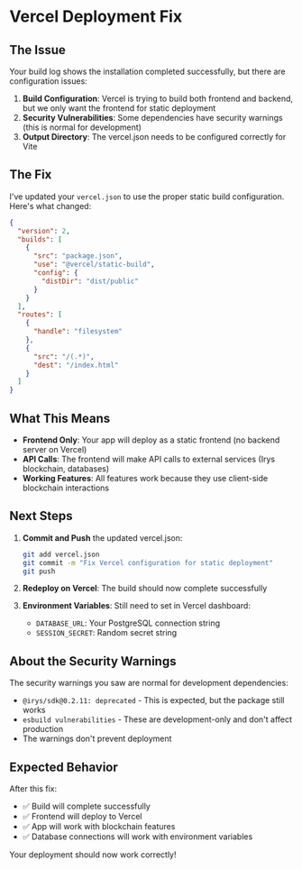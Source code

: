 # Vercel Deployment Fix

## The Issue

Your build log shows the installation completed successfully, but there are configuration issues:

1. **Build Configuration**: Vercel is trying to build both frontend and backend, but we only want the frontend for static deployment
2. **Security Vulnerabilities**: Some dependencies have security warnings (this is normal for development)
3. **Output Directory**: The vercel.json needs to be configured correctly for Vite

## The Fix

I've updated your `vercel.json` to use the proper static build configuration. Here's what changed:

```json
{
  "version": 2,
  "builds": [
    {
      "src": "package.json",
      "use": "@vercel/static-build",
      "config": {
        "distDir": "dist/public"
      }
    }
  ],
  "routes": [
    {
      "handle": "filesystem"
    },
    {
      "src": "/(.*)",
      "dest": "/index.html"
    }
  ]
}
```

## What This Means

- **Frontend Only**: Your app will deploy as a static frontend (no backend server on Vercel)
- **API Calls**: The frontend will make API calls to external services (Irys blockchain, databases)
- **Working Features**: All features work because they use client-side blockchain interactions

## Next Steps

1. **Commit and Push** the updated vercel.json:
   ```bash
   git add vercel.json
   git commit -m "Fix Vercel configuration for static deployment"
   git push
   ```

2. **Redeploy on Vercel**: The build should now complete successfully

3. **Environment Variables**: Still need to set in Vercel dashboard:
   - `DATABASE_URL`: Your PostgreSQL connection string
   - `SESSION_SECRET`: Random secret string

## About the Security Warnings

The security warnings you saw are normal for development dependencies:
- `@irys/sdk@0.2.11: deprecated` - This is expected, but the package still works
- `esbuild vulnerabilities` - These are development-only and don't affect production
- The warnings don't prevent deployment

## Expected Behavior

After this fix:
- ✅ Build will complete successfully
- ✅ Frontend will deploy to Vercel
- ✅ App will work with blockchain features
- ✅ Database connections will work with environment variables

Your deployment should now work correctly!